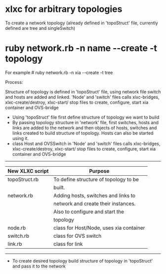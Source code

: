 xlxc for arbitrary topologies
====

To create a network topology (already defined in 'topoStruct' file, currently defined are tree and singleSwitch)

  # ruby network.rb -n name --create -t topology

  For example
  	# ruby network.rb -n xia --create -t tree


Process:

Structure of topology is defined in 'topoStruct' file, using network file switch and hosts are added and linked. 
'Node' and 'switch' files calls xlxc-bridges, xlxc-create/destroy, xlxc-start/	  stop files to create, configure, start xia container and OVS-bridge 




  * Using 'topoStruct' file first define structure of topology we want to build
  * By passing topology structure in 'network' file, first switches, hosts and links are added to the 	  network and then objects of hosts, switches and links created to build structure of topology. Hosts can also 	 be started using it. 
  * class Host and OVSSwitch in 'Node' and 'switch' files calls xlxc-bridges, xlxc-create/destroy, xlxc-start/	  stop files to create, configure, start xia container and OVS-bridge 

--------------------------------------------------------------
| New XLXC script   | Purpose                                |
|-----------------  |----------------------------------------|
| topoStruct.rb     | To define structure of topology to be  |
|                   | built. 						         |
| network.rb        | Adding hosts, switches and links to    |
|				    | network and create their instances.    |
| 			        | Also to configure and start the 	     |
| 			        | topology 							     |
| node.rb           | class for Host/Node, uses xia container|
| switch.rb         | class for OVS switch                   |
| link.rb           | class for link                         |
--------------------------------------------------------------

* To create desired topology build structure of topology in 'topoStruct' and pass it to the network
